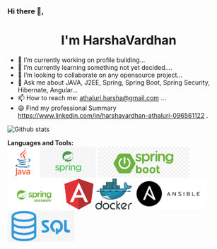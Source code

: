 ### Hi there 👋,
<h1 align="center">I'm HarshaVardhan</h1>

<!--
**HarshaVardhanAcharyAthaluri/HarshaVardhanAcharyAthaluri** is a ✨ _special_ ✨ repository because its `README.md` (this file) appears on your GitHub profile.

Here are some ideas to get you started:
-->

- 🔭 I’m currently working on profile building...
- 🌱 I’m currently learning something not yet decided....
- 👯 I’m looking to collaborate on any opensource project...
- 💬 Ask me about JAVA, J2EE, Spring, Spring Boot, Spring Security, Hibernate, Angular...
- 📫 How to reach me: athaluri.harsha@gmail.com ...
- 😄 Find my professional Summary https://www.linkedin.com/in/harshavardhan-athaluri-096561122 .

![Github stats](https://github-readme-stats.vercel.app/api?username=HarshaVardhanAcharyAthaluri&show_icons=true&count_private=true)


**Languages and Tools:**  
<code><img height="70" src="https://raw.githubusercontent.com/HarshaVardhanAcharyAthaluri/HarshaVardhanAcharyAthaluri/master/languageicons/java.png"></code>
<code><img height="70" src="https://raw.githubusercontent.com/HarshaVardhanAcharyAthaluri/HarshaVardhanAcharyAthaluri/master/languageicons/spring.png"></code>
<code><img height="70" src="https://raw.githubusercontent.com/HarshaVardhanAcharyAthaluri/HarshaVardhanAcharyAthaluri/master/languageicons/springboot.png"></code>
<code><img height="70" src="https://raw.githubusercontent.com/HarshaVardhanAcharyAthaluri/HarshaVardhanAcharyAthaluri/master/languageicons/springsecurity.png"></code>
<code><img height="70" src="https://raw.githubusercontent.com/HarshaVardhanAcharyAthaluri/HarshaVardhanAcharyAthaluri/master/languageicons/angular.png"></code>
<code><img height="70" src="https://raw.githubusercontent.com/HarshaVardhanAcharyAthaluri/HarshaVardhanAcharyAthaluri/master/languageicons/docker.png"></code>
<code><img height="70" src="https://raw.githubusercontent.com/HarshaVardhanAcharyAthaluri/HarshaVardhanAcharyAthaluri/master/languageicons/ansible.png"></code>
<code><img height="70" src="https://raw.githubusercontent.com/HarshaVardhanAcharyAthaluri/HarshaVardhanAcharyAthaluri/master/languageicons/sql.png"></code>
